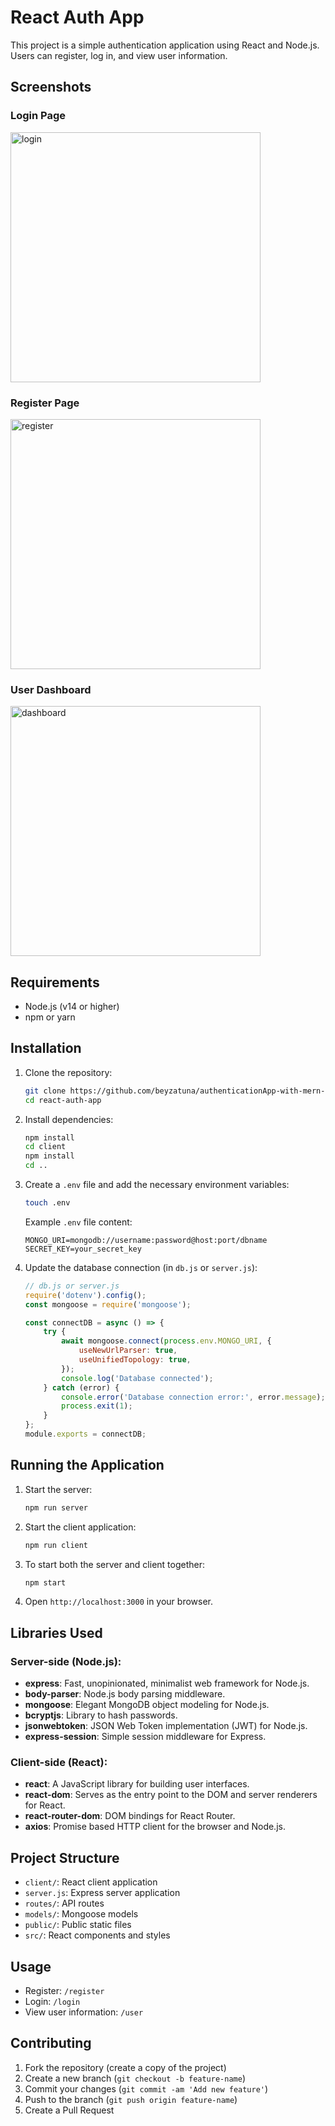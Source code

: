 # React Auth App

This project is a simple authentication application using React and Node.js. Users can register, log in, and view user information.

## Screenshots

### Login Page
<img src="https://github.com/beyzatuna/authenticationApp-with-mern-stack/assets/54098270/16733c6b-f9cc-4386-84bb-d27b7f41e102" alt="login" width="400" />

### Register Page
<img src="https://github.com/beyzatuna/authenticationApp-with-mern-stack/assets/54098270/dc0cc8f1-0d28-4f0e-8de4-2a35209e9550" alt="register" width="400" />

### User Dashboard
<img src="https://github.com/beyzatuna/authenticationApp-with-mern-stack/assets/54098270/80007d4c-6516-4234-a680-c302352e4cae" alt="dashboard" width="400" />


## Requirements

- Node.js (v14 or higher)
- npm or yarn

## Installation

1. Clone the repository:
    ```sh
    git clone https://github.com/beyzatuna/authenticationApp-with-mern-stack.git 
    cd react-auth-app
    ```

2. Install dependencies:
    ```sh
    npm install
    cd client
    npm install
    cd ..
    ```

3. Create a `.env` file and add the necessary environment variables:
    ```sh
    touch .env
    ```

    Example `.env` file content:
    ```
    MONGO_URI=mongodb://username:password@host:port/dbname
    SECRET_KEY=your_secret_key
    ```

4. Update the database connection (in `db.js` or `server.js`):
    ```javascript
    // db.js or server.js
    require('dotenv').config();
    const mongoose = require('mongoose');

    const connectDB = async () => {
        try {
            await mongoose.connect(process.env.MONGO_URI, {
                useNewUrlParser: true,
                useUnifiedTopology: true,
            });
            console.log('Database connected');
        } catch (error) {
            console.error('Database connection error:', error.message);
            process.exit(1);
        }
    };
    module.exports = connectDB;
    ```

## Running the Application

1. Start the server:
    ```sh
    npm run server
    ```

2. Start the client application:
    ```sh
    npm run client
    ```

3. To start both the server and client together:
    ```sh
    npm start
    ```

4. Open `http://localhost:3000` in your browser.

## Libraries Used

### Server-side (Node.js):

- **express**: Fast, unopinionated, minimalist web framework for Node.js.
- **body-parser**: Node.js body parsing middleware.
- **mongoose**: Elegant MongoDB object modeling for Node.js.
- **bcryptjs**: Library to hash passwords.
- **jsonwebtoken**: JSON Web Token implementation (JWT) for Node.js.
- **express-session**: Simple session middleware for Express.

### Client-side (React):

- **react**: A JavaScript library for building user interfaces.
- **react-dom**: Serves as the entry point to the DOM and server renderers for React.
- **react-router-dom**: DOM bindings for React Router.
- **axios**: Promise based HTTP client for the browser and Node.js.

## Project Structure

- `client/`: React client application
- `server.js`: Express server application
- `routes/`: API routes
- `models/`: Mongoose models
- `public/`: Public static files
- `src/`: React components and styles

## Usage

- Register: `/register`
- Login: `/login`
- View user information: `/user`

## Contributing

1. Fork the repository (create a copy of the project)
2. Create a new branch (`git checkout -b feature-name`)
3. Commit your changes (`git commit -am 'Add new feature'`)
4. Push to the branch (`git push origin feature-name`)
5. Create a Pull Request


